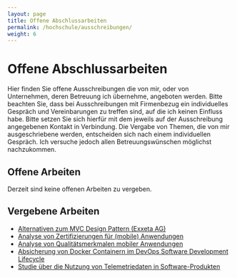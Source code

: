 ```yaml
---
layout: page
title: Offene Abschlussarbeiten
permalink: /hochschule/ausschreibungen/
weight: 6
---
```


# Offene Abschlussarbeiten

Hier finden Sie offene Ausschreibungen die von mir, oder von Unternehmen, deren Betreuung ich übernehme, angeboten werden. Bitte beachten Sie, dass bei Ausschreibungen mit Firmenbezug ein individuelles Gespräch und Vereinbarungen zu treffen sind, auf die ich keinen Einfluss habe. Bitte setzen Sie sich hierfür mit dem jeweils auf der Ausschreibung angegebenen Kontakt in Verbindung. Die Vergabe von Themen, die von mir ausgeschriebene werden, entscheiden sich nach einem individuellen Gespräch. Ich versuche jedoch allen Betreuungswünschen möglichst nachzukommen.

## Offene Arbeiten 

Derzeit sind keine offenen Arbeiten zu vergeben.

## Vergebene Arbeiten 

- [Alternativen zum MVC Design Pattern (Exxeta AG)](https://cdn.aheil.de/BTh.MVC.Exxeta.pdf)
- [Analyse von Zertifizierungen für (mobile) Anwendungen](https://cdn.aheil.de/BTh.Zertifizierungen.pdf)
- [Analyse von Qualitätsmerkmalen mobiler Anwendungen](https://cdn.aheil.de/BTh.Qualitaetsmerkmale.pdf)
- [Absicherung von Docker Containern im DevOps Software Development Lifecycle](https://cdn.aheil.de/BTh.Docker_Security.pdf)
- [Studie über die Nutzung von Telemetriedaten in Software-Produkten](https://cdn.aheil.de/BTh.Software-Telemetrie.pdf)


